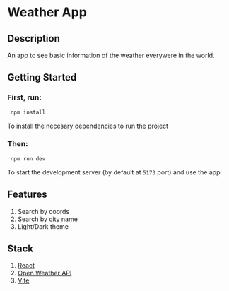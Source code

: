 # Weather App

## Description

An app to see basic information of the weather everywere in the world.

## Getting Started

### First, run:

```bash
 npm install
```

To install the necesary dependencies to run the project

### Then:

```bash
 npm run dev
```

To start the development server (by default at `5173` port) and use the app.

## Features

1. Search by coords
1. Search by city name
1. Light/Dark theme

## Stack

1. [React](https://reactjs.org/)
1. [Open Weather API](https://openweathermap.org/api)
1. [Vite](https://vitejs.dev/)
